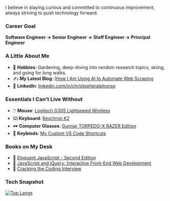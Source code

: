 
<p align="center">  

I believe in staying curious and committed to continuous improvement, always striving to push technology forward.  



### **Career Goal**  
**Software Engineer → Senior Engineer → Staff Engineer → Principal Engineer**  



### **A Little About Me**  

- 🌱 **Hobbies**: Gardening, deep-diving into random research topics, skiing, and going for long walks.  
- ✍️ **My Latest Blog**: [[How I Am Using AI to Automate Web Scraping](https://christopheralphonse.com/blog/how-i-am-using-ai-to-automate-scrapping](https://christopheralphonse.com/blog/navigating-your-first-internship))  
- 💼 **LinkedIn**: [linkedin.com/in/christopheralphonse](https://www.linkedin.com/in/christopheralphonse/)  



### **Essentials I Can’t Live Without**  
- 🖱️ **Mouse**: [Logitech G305 Lightspeed Wireless](https://www.logitechg.com/en-us/products/gaming-mice/g305-lightspeed-wireless-gaming-mouse.html)  
- ⌨️ **Keyboard**: [Keychron K2](https://www.keychron.com/products/keychron-k2-wireless-mechanical-keyboard)  
- 🕶️ **Computer Glasses**: [Gunnar TORPEDO-X RAZER Edition](https://www.smartbuyglasses.com/designer-eyeglasses/Gunnar/Gunnar-TORPEDO-X-RAZER-EDITION-Blue-Light-Block-RZR-30008-579076.html?feed=us)  
- 🔧 **Keybinds**: [My Custom VS Code Shortcuts](./vscode/keybinds.md)  



### **Books on My Desk**  
- 📖 [Eloquent JavaScript - Second Edition](https://www.amazon.com/Eloquent-JavaScript-2nd-Ed-Introduction/dp/1593275846)  
- 📖 [JavaScript and jQuery: Interactive Front-End Web Development](https://www.amazon.com/JavaScript-JQuery-Interactive-Front-End-Development/dp/1118531647)  
- 📖 [Cracking the Coding Interview](https://www.amazon.com/Cracking-Coding-Interview-Programming-Questions/dp/0984782850)  


### **Tech Snapshot**  
[![Top Langs](https://github-readme-stats.vercel.app/api/top-langs/?username=ChristopherAlphonse&layout=pie)](https://github.com/anuraghazra/github-readme-stats)  

